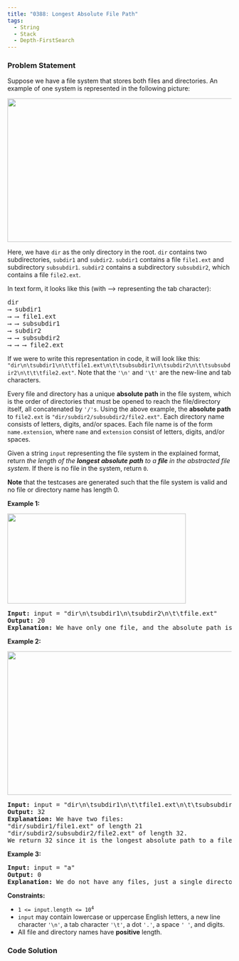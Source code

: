 ```yaml
---
title: "0388: Longest Absolute File Path"
tags:
  - String
  - Stack
  - Depth-FirstSearch
---
```

### Problem Statement

<p>Suppose we have a file system that stores both files and directories. An example of one system is represented in the following picture:</p>

<p><img alt="" src="https://assets.leetcode.com/uploads/2020/08/28/mdir.jpg" style="width: 681px; height: 322px;" /></p>

<p>Here, we have <code>dir</code> as the only directory in the root. <code>dir</code> contains two subdirectories, <code>subdir1</code> and <code>subdir2</code>. <code>subdir1</code> contains a file <code>file1.ext</code> and subdirectory <code>subsubdir1</code>. <code>subdir2</code> contains a subdirectory <code>subsubdir2</code>, which contains a file <code>file2.ext</code>.</p>

<p>In text form, it looks like this (with ⟶ representing the tab character):</p>

<pre>
dir
⟶ subdir1
⟶ ⟶ file1.ext
⟶ ⟶ subsubdir1
⟶ subdir2
⟶ ⟶ subsubdir2
⟶ ⟶ ⟶ file2.ext
</pre>

<p>If we were to write this representation in code, it will look like this: <code>&quot;dir\n\tsubdir1\n\t\tfile1.ext\n\t\tsubsubdir1\n\tsubdir2\n\t\tsubsubdir2\n\t\t\tfile2.ext&quot;</code>. Note that the <code>&#39;\n&#39;</code> and <code>&#39;\t&#39;</code> are the new-line and tab characters.</p>

<p>Every file and directory has a unique <strong>absolute path</strong> in the file system, which is the order of directories that must be opened to reach the file/directory itself, all concatenated by <code>&#39;/&#39;s</code>. Using the above example, the <strong>absolute path</strong> to <code>file2.ext</code> is <code>&quot;dir/subdir2/subsubdir2/file2.ext&quot;</code>. Each directory name consists of letters, digits, and/or spaces. Each file name is of the form <code>name.extension</code>, where <code>name</code> and <code>extension</code> consist of letters, digits, and/or spaces.</p>

<p>Given a string <code>input</code> representing the file system in the explained format, return <em>the length of the <strong>longest absolute path</strong> to a <strong>file</strong> in the abstracted file system</em>. If there is no file in the system, return <code>0</code>.</p>

<p><strong>Note</strong> that the testcases are generated such that the file system is valid and no file or directory name has length 0.</p>


<p><strong class="example">Example 1:</strong></p>
<img alt="" src="https://assets.leetcode.com/uploads/2020/08/28/dir1.jpg" style="width: 401px; height: 202px;" />
<pre>
<strong>Input:</strong> input = &quot;dir\n\tsubdir1\n\tsubdir2\n\t\tfile.ext&quot;
<strong>Output:</strong> 20
<strong>Explanation:</strong> We have only one file, and the absolute path is &quot;dir/subdir2/file.ext&quot; of length 20.
</pre>

<p><strong class="example">Example 2:</strong></p>
<img alt="" src="https://assets.leetcode.com/uploads/2020/08/28/dir2.jpg" style="width: 641px; height: 322px;" />
<pre>
<strong>Input:</strong> input = &quot;dir\n\tsubdir1\n\t\tfile1.ext\n\t\tsubsubdir1\n\tsubdir2\n\t\tsubsubdir2\n\t\t\tfile2.ext&quot;
<strong>Output:</strong> 32
<strong>Explanation:</strong> We have two files:
&quot;dir/subdir1/file1.ext&quot; of length 21
&quot;dir/subdir2/subsubdir2/file2.ext&quot; of length 32.
We return 32 since it is the longest absolute path to a file.
</pre>

<p><strong class="example">Example 3:</strong></p>

<pre>
<strong>Input:</strong> input = &quot;a&quot;
<strong>Output:</strong> 0
<strong>Explanation:</strong> We do not have any files, just a single directory named &quot;a&quot;.
</pre>


<p><strong>Constraints:</strong></p>

<ul>
	<li><code>1 &lt;= input.length &lt;= 10<sup>4</sup></code></li>
	<li><code>input</code> may contain lowercase or uppercase English letters, a new line character <code>&#39;\n&#39;</code>, a tab character <code>&#39;\t&#39;</code>, a dot <code>&#39;.&#39;</code>, a space <code>&#39; &#39;</code>, and digits.</li>
	<li>All file and directory names have <strong>positive</strong> length.</li>
</ul>


### Code Solution

```python

```
